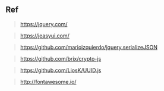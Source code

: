 ## Ref
> https://jquery.com/

> https://jeasyui.com/

> https://github.com/marioizquierdo/jquery.serializeJSON

> https://github.com/brix/crypto-js

> https://github.com/LiosK/UUID.js

> http://fontawesome.io/